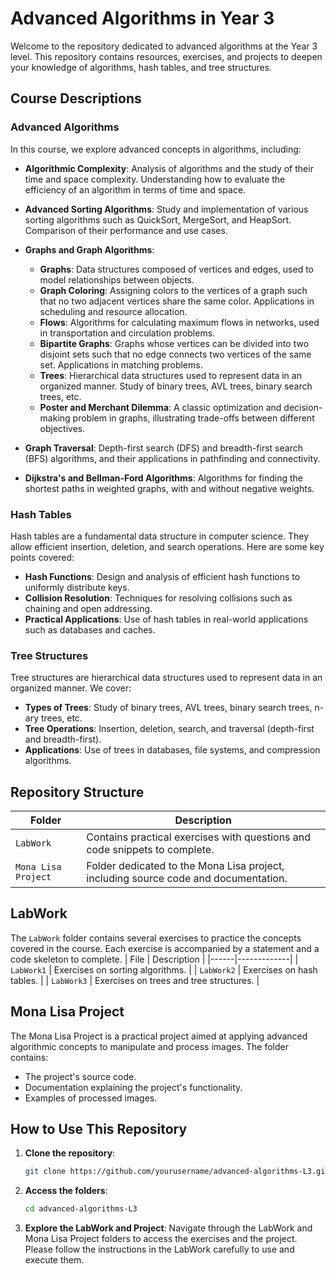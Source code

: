 # Advanced Algorithms in Year 3

Welcome to the repository dedicated to advanced algorithms at the Year 3 level. This repository contains resources, exercises, and projects to deepen your knowledge of algorithms, hash tables, and tree structures.

## Course Descriptions

### Advanced Algorithms

In this course, we explore advanced concepts in algorithms, including:

- **Algorithmic Complexity**: Analysis of algorithms and the study of their time and space complexity. Understanding how to evaluate the efficiency of an algorithm in terms of time and space.

- **Advanced Sorting Algorithms**: Study and implementation of various sorting algorithms such as QuickSort, MergeSort, and HeapSort. Comparison of their performance and use cases.

- **Graphs and Graph Algorithms**:
  - **Graphs**: Data structures composed of vertices and edges, used to model relationships between objects.
  - **Graph Coloring**: Assigning colors to the vertices of a graph such that no two adjacent vertices share the same color. Applications in scheduling and resource allocation.
  - **Flows**: Algorithms for calculating maximum flows in networks, used in transportation and circulation problems.
  - **Bipartite Graphs**: Graphs whose vertices can be divided into two disjoint sets such that no edge connects two vertices of the same set. Applications in matching problems.
  - **Trees**: Hierarchical data structures used to represent data in an organized manner. Study of binary trees, AVL trees, binary search trees, etc.
  - **Poster and Merchant Dilemma**: A classic optimization and decision-making problem in graphs, illustrating trade-offs between different objectives.

- **Graph Traversal**: Depth-first search (DFS) and breadth-first search (BFS) algorithms, and their applications in pathfinding and connectivity.

- **Dijkstra's and Bellman-Ford Algorithms**: Algorithms for finding the shortest paths in weighted graphs, with and without negative weights.

### Hash Tables

Hash tables are a fundamental data structure in computer science. They allow efficient insertion, deletion, and search operations. Here are some key points covered:

- **Hash Functions**: Design and analysis of efficient hash functions to uniformly distribute keys.
- **Collision Resolution**: Techniques for resolving collisions such as chaining and open addressing.
- **Practical Applications**: Use of hash tables in real-world applications such as databases and caches.

### Tree Structures

Tree structures are hierarchical data structures used to represent data in an organized manner. We cover:

- **Types of Trees**: Study of binary trees, AVL trees, binary search trees, n-ary trees, etc.
- **Tree Operations**: Insertion, deletion, search, and traversal (depth-first and breadth-first).
- **Applications**: Use of trees in databases, file systems, and compression algorithms.

## Repository Structure
   Folder | Description |
 |--------|-------------|
 | `LabWork` | Contains practical exercises with questions and code snippets to complete. |
 | `Mona Lisa Project` | Folder dedicated to the Mona Lisa project, including source code and documentation. |

## LabWork

The `LabWork` folder contains several exercises to practice the concepts covered in the course. Each exercise is accompanied by a statement and a code skeleton to complete.
 | File | Description |
 |------|-------------|
 | `LabWork1` | Exercises on sorting algorithms. |
 | `LabWork2` | Exercises on hash tables. |
 | `LabWork3` | Exercises on trees and tree structures. |

## Mona Lisa Project

The Mona Lisa Project is a practical project aimed at applying advanced algorithmic concepts to manipulate and process images. The folder contains:

- The project's source code.
- Documentation explaining the project's functionality.
- Examples of processed images.

## How to Use This Repository

1. **Clone the repository**:
   ```bash
   git clone https://github.com/yourusername/advanced-algorithms-L3.git

2. **Access the folders**:
   ```bash
   cd advanced-algorithms-L3
   
3. **Explore the LabWork and Project**:
   Navigate through the LabWork and Mona Lisa Project folders to access the exercises and the project.
   Please follow the instructions in the LabWork carefully to use and execute them.